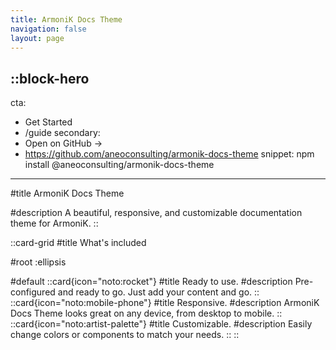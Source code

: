 ```yaml
---
title: ArmoniK Docs Theme
navigation: false
layout: page
---
```


::block-hero
---
cta:
  - Get Started
  - /guide
secondary:
  - Open on GitHub →
  - https://github.com/aneoconsulting/armonik-docs-theme
snippet: npm install @aneoconsulting/armonik-docs-theme
---

#title
ArmoniK Docs Theme

#description
A beautiful, responsive, and customizable documentation theme for ArmoniK.
::

::card-grid
#title
What's included

#root
:ellipsis

#default
  ::card{icon="noto:rocket"}
  #title
  Ready to use.
  #description
  Pre-configured and ready to go. Just add your content and go.
  ::
  ::card{icon="noto:mobile-phone"}
  #title
  Responsive.
  #description
  ArmoniK Docs Theme looks great on any device, from desktop to mobile.
  ::
  ::card{icon="noto:artist-palette"}
  #title
  Customizable.
  #description
  Easily change colors or components to match your needs.
  ::
::
